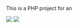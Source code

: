 This is a PHP project for an



<img src ="https://github.com/user-attachments/assets/182ed855-7984-4a01-be61-d9104503a5b1">
<img src ="https://github.com/user-attachments/assets/2a0d2a0f-0456-4398-9ebb-8e6e2c532495">
